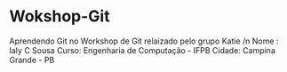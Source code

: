 # Wokshop-Git
Aprendendo Git no Workshop de Git relaizado pelo grupo Katie /n
Nome : Ialy C Sousa
Curso: Engenharia de Computação - IFPB
Cidade: Campina Grande - PB
